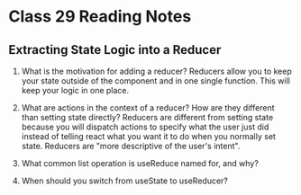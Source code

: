 # Class 29 Reading Notes

## Extracting State Logic into a Reducer

1. What is the motivation for adding a reducer?
  Reducers allow you to keep your state outside of the component and in one single function. This will keep your logic in one place.

2. What are actions in the context of a reducer? How are they different than setting state directly?
  Reducers are different from setting state because you will dispatch actions to specify what the user just did instead of telling react what you want it to do when you normally set state. Reducers are "more descriptive of the user's intent".

3. What common list operation is useReduce named for, and why?
  

4. When should you switch from useState to useReducer?